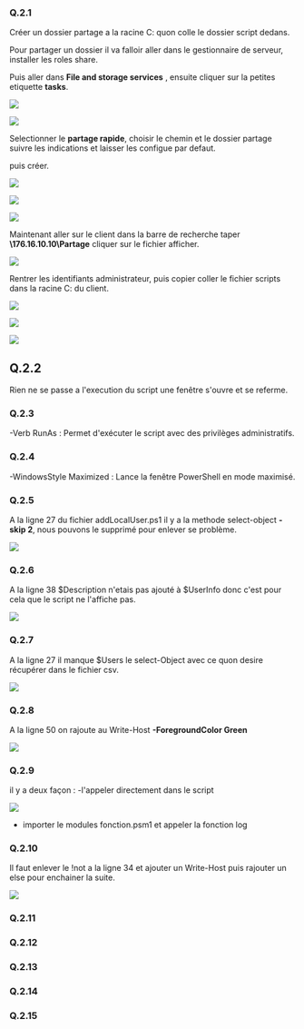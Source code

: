 ### Q.2.1
Créer un dossier partage a la racine C: quon colle le dossier script dedans.

Pour partager un dossier il va falloir aller dans le gestionnaire de serveur, installer les roles share.

Puis aller dans **File and storage services** , ensuite cliquer sur la petites etiquette **tasks**.

![](https://github.com/Shanks69000/CheckPoint_2/blob/main/img_ex2/storage_service.png)

![](https://github.com/Shanks69000/CheckPoint_2/blob/main/img_ex2/share.png)

Selectionner le **partage rapide**, choisir le chemin et le dossier partage suivre les indications et laisser les configue par defaut.

puis créer.

![](https://github.com/Shanks69000/CheckPoint_2/blob/main/img_ex2/conf_share.png)

![](https://github.com/Shanks69000/CheckPoint_2/blob/main/img_ex2/conf_share_2.png)

![](https://github.com/Shanks69000/CheckPoint_2/blob/main/img_ex2/conf_share_3.png)


Maintenant aller sur le client dans la barre de recherche taper **\\176.16.10.10\Partage** cliquer sur le fichier afficher.

![](https://github.com/Shanks69000/CheckPoint_2/blob/main/img_ex2/entrer_ip.png)

Rentrer les identifiants administrateur, puis copier coller le fichier scripts dans la racine C: du client.

![](https://github.com/Shanks69000/CheckPoint_2/blob/main/img_ex2/entrer_acces.png)

![](https://github.com/Shanks69000/CheckPoint_2/blob/main/img_ex2/dossier_partager.png)

![](https://github.com/Shanks69000/CheckPoint_2/blob/main/img_ex2/coller_dossier.png)

## Q.2.2

Rien ne se passe a l'execution du script une fenêtre s'ouvre et se referme.

### Q.2.3
-Verb RunAs : Permet d'exécuter le script avec des privilèges administratifs.

### Q.2.4
-WindowsStyle Maximized : Lance la fenêtre PowerShell en mode maximisé.

### Q.2.5

A la ligne 27 du fichier addLocalUser.ps1 il y a la methode select-object **-skip 2**, nous pouvons le supprimé pour enlever se problème.

![](https://github.com/Shanks69000/CheckPoint_2/blob/main/img_ex2/Capture%20d'%C3%A9cran%202024-05-17%20120422.png)

### Q.2.6

A la ligne 38 $Description n'etais pas ajouté à $UserInfo donc c'est pour cela que le script ne l'affiche pas.

![](https://github.com/Shanks69000/CheckPoint_2/blob/main/img_ex2/Capture%20d'%C3%A9cran%202024-05-17%20120904.png)

### Q.2.7

A la ligne 27 il manque  $Users le select-Object avec ce quon desire récupérer dans le fichier csv.

![](https://github.com/Shanks69000/CheckPoint_2/blob/main/img_ex2/Capture%20d'%C3%A9cran%202024-05-17%20121434.png)

### Q.2.8

A la ligne 50 on rajoute au Write-Host **-ForegroundColor Green** 

![](https://github.com/Shanks69000/CheckPoint_2/blob/main/img_ex2/Capture%20d'%C3%A9cran%202024-05-17%20121758.png)

### Q.2.9

il y a deux façon : 
-l'appeler directement dans le script

![](https://github.com/Shanks69000/CheckPoint_2/blob/main/img_ex2/Capture%20d'%C3%A9cran%202024-05-17%20123032.png)

- importer le modules fonction.psm1 et appeler la fonction log

### Q.2.10

Il faut enlever le !not a la ligne 34 et ajouter un Write-Host puis rajouter un else pour enchainer la suite.

![](https://github.com/Shanks69000/CheckPoint_2/blob/main/img_ex2/Capture%20d'%C3%A9cran%202024-05-17%20122651.png)

### Q.2.11

### Q.2.12

### Q.2.13

### Q.2.14

### Q.2.15
